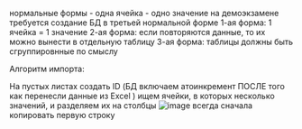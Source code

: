 нормальные формы - одна ячейка - одно значение на демоэкзамене требуется создание БД в третьей нормальной форме 1-ая форма: 1 ячейка = 1 значение 2-ая форма: если повторяются данные, то их можно вынести в отдельную таблицу 3-ая форма: таблицы должны быть сгруппировнные по смыслу

Алгоритм импорта:

На пустых листах создать ID (БД включаем атоинкремент ПОСЛЕ того как перенесли данные из Excel )
ищем ячейки, в которых несколько значений, и разделяем их на столбцы
![image](https://github.com/alyysadeleva/EXAM/assets/153218337/43603c12-803e-47a7-a5ff-282c01f0b709)
всегда сначала копировать первую строку
